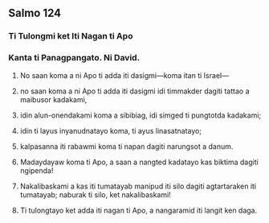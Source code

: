 Salmo 124
---------

### Ti Tulongmi ket Iti Nagan ti Apo

### Kanta ti Panagpangato. Ni David.

1. No saan koma a ni Apo ti adda iti dasigmi—koma itan ti Israel—
2. no saan koma a ni Apo ti adda iti dasigmi
   idi timmakder dagiti tattao a maibusor kadakami,
3. idin alun-onendakami koma a sibibiag, idi simged ti pungtotda kadakami;
4. idin ti layus inyanudnatayo koma, ti ayus linasatnatayo;
5. kalpasanna iti rabawmi koma ti napan
   dagiti narungsot a danum.

6. Madaydayaw koma ti Apo, a saan a nangted kadatayo
   kas biktima dagiti ngipenda!
7. Nakalibaskami a kas iti tumatayab
   manipud iti silo dagiti agtartaraken iti tumatayab;
   naburak ti silo, ket nakalibaskami!

8. Ti tulongtayo ket adda iti nagan ti Apo, a nangaramid iti langit ken daga.